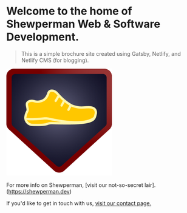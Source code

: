 # Welcome to the home of Shewperman Web & Software Development.

> This is a simple brochure site created using Gatsby, Netlify, and Netlify CMS (for blogging).

![Shewperman Web & Software Development](content/assets/shew-logo.png)

For more info on Shewperman, [visit our not-so-secret lair].(https://shewperman.dev)

If you'd like to get in touch with us, [visit our contact page.](https://shewperman.dev/contact)
